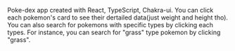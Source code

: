 Poke-dex app created with React, TypeScript, Chakra-ui. You can click each pokemon's
card to see their dertailed data(just weight and height tho). You can also search for pokemons with specific types by clicking each types. For instance, you can search for "grass" type pokemon by clicking "grass". 
